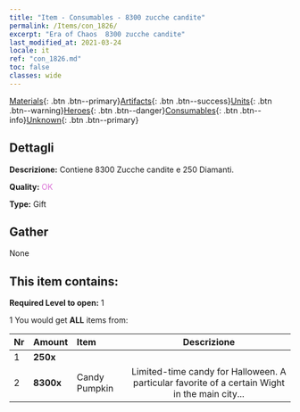 ```yaml
---
title: "Item - Consumables - 8300 zucche candite"
permalink: /Items/con_1826/
excerpt: "Era of Chaos  8300 zucche candite"
last_modified_at: 2021-03-24
locale: it
ref: "con_1826.md"
toc: false
classes: wide
---
```

 [Materials](/it/Items/){: .btn .btn--primary}[Artifacts](/it/Items/Artifacts/){: .btn .btn--success}[Units](/it/Items/Units/){: .btn .btn--warning}[Heroes](/it/Items/Heroes/){: .btn .btn--danger}[Consumables](/it/Items/Consumables/){: .btn .btn--info}[Unknown](/it/Items/Unknown/){: .btn .btn--primary}

## Dettagli
 **Descrizione:** Contiene 8300 Zucche candite e 250 Diamanti.

 **Quality:** <span style="color: #DA70D6">OK</span>

 **Type:** Gift

## Gather

  None

## This item contains:

 **Required Level to open:** 1

 1 You would get **ALL** items  from:

  | Nr | Amount |     Item    | Descrizione |
  |:---|:-------|:------------|:-----------:|
  | 1 |  **250x** | <i class="fas fa-gem"/> |  | 
  | 2 |  **8300x** | Candy Pumpkin | Limited-time candy for Halloween. A particular favorite of a certain Wight in the main city...  | 

